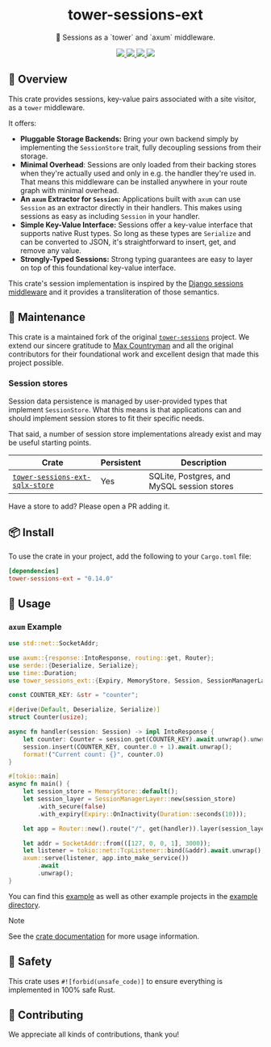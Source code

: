 <h1 align="center">
    tower-sessions-ext
</h1>

<p align="center">
    🥠 Sessions as a `tower` and `axum` middleware.
</p>

<div align="center">
    <a href="https://crates.io/crates/tower-sessions-ext">
        <img src="https://img.shields.io/crates/v/tower-sessions-ext.svg" />
    </a>
    <a href="https://docs.rs/tower-sessions-ext">
        <img src="https://docs.rs/tower-sessions-ext/badge.svg" />
    </a>
    <a href="https://github.com/sagoez/tower-sessions-ext/actions/workflows/rust.yml">
        <img src="https://github.com/sagoez/tower-sessions-ext/actions/workflows/rust.yml/badge.svg" />
    </a>
    <a href="https://codecov.io/gh/sagoez/tower-sessions-ext" > 
        <img src="https://codecov.io/gh/sagoez/tower-sessions-ext/graph/badge.svg?token=74POF0TJDN"/> 
    </a>
</div>

## 🎨 Overview

This crate provides sessions, key-value pairs associated with a site
visitor, as a `tower` middleware.

It offers:

- **Pluggable Storage Backends:** Bring your own backend simply by
  implementing the `SessionStore` trait, fully decoupling sessions from their
  storage.
- **Minimal Overhead**: Sessions are only loaded from their backing stores
  when they're actually used and only in e.g. the handler they're used in.
  That means this middleware can be installed anywhere in your route
  graph with minimal overhead.
- **An `axum` Extractor for `Session`:** Applications built with `axum`
  can use `Session` as an extractor directly in their handlers. This makes
  using sessions as easy as including `Session` in your handler.
- **Simple Key-Value Interface:** Sessions offer a key-value interface that
  supports native Rust types. So long as these types are `Serialize` and can
  be converted to JSON, it's straightforward to insert, get, and remove any
  value.
- **Strongly-Typed Sessions:** Strong typing guarantees are easy to layer on
  top of this foundational key-value interface.

This crate's session implementation is inspired by the [Django sessions middleware](https://docs.djangoproject.com/en/4.2/topics/http/sessions) and it provides a transliteration of those semantics.

## 🔧 Maintenance

This crate is a maintained fork of the original [`tower-sessions`](https://github.com/maxcountryman/tower-sessions) project. We extend our sincere gratitude to [Max Countryman](https://github.com/maxcountryman) and all the original contributors for their foundational work and excellent design that made this project possible.

### Session stores

Session data persistence is managed by user-provided types that implement
`SessionStore`. What this means is that applications can and should
implement session stores to fit their specific needs.

That said, a number of session store implementations already exist and may be
useful starting points.

| Crate                                                                                                            | Persistent | Description                                                 |
| ---------------------------------------------------------------------------------------------------------------- | ---------- | ----------------------------------------------------------- |
| [`tower-sessions-ext-sqlx-store`](https://github.com/maxcountryman/tower-sessions-ext-stores/tree/main/sqlx-store)       | Yes        | SQLite, Postgres, and MySQL session stores                  |

Have a store to add? Please open a PR adding it.

## 📦 Install

To use the crate in your project, add the following to your `Cargo.toml` file:

```toml
[dependencies]
tower-sessions-ext = "0.14.0"
```

## 🤸 Usage

### `axum` Example

```rust
use std::net::SocketAddr;

use axum::{response::IntoResponse, routing::get, Router};
use serde::{Deserialize, Serialize};
use time::Duration;
use tower_sessions_ext::{Expiry, MemoryStore, Session, SessionManagerLayer};

const COUNTER_KEY: &str = "counter";

#[derive(Default, Deserialize, Serialize)]
struct Counter(usize);

async fn handler(session: Session) -> impl IntoResponse {
    let counter: Counter = session.get(COUNTER_KEY).await.unwrap().unwrap_or_default();
    session.insert(COUNTER_KEY, counter.0 + 1).await.unwrap();
    format!("Current count: {}", counter.0)
}

#[tokio::main]
async fn main() {
    let session_store = MemoryStore::default();
    let session_layer = SessionManagerLayer::new(session_store)
        .with_secure(false)
        .with_expiry(Expiry::OnInactivity(Duration::seconds(10)));

    let app = Router::new().route("/", get(handler)).layer(session_layer);

    let addr = SocketAddr::from(([127, 0, 0, 1], 3000));
    let listener = tokio::net::TcpListener::bind(&addr).await.unwrap();
    axum::serve(listener, app.into_make_service())
        .await
        .unwrap();
}
```

You can find this [example][counter-example] as well as other example projects in the [example directory][examples].

> [!NOTE]
> See the [crate documentation][docs] for more usage information.

## 🦺 Safety

This crate uses `#![forbid(unsafe_code)]` to ensure everything is implemented in 100% safe Rust.

## 👯 Contributing

We appreciate all kinds of contributions, thank you!

[counter-example]: https://github.com/sagoez/tower-sessions-ext/tree/main/examples/counter.rs
[examples]: https://github.com/sagoez/tower-sessions-ext/tree/main/examples
[docs]: https://docs.rs/tower-sessions-ext
